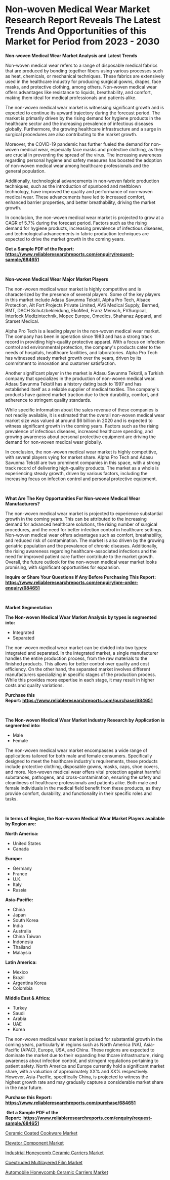<p><h1>Non-woven Medical Wear Market Research Report Reveals The Latest Trends And Opportunities of this Market for Period from 2023 - 2030</h1></p><p><strong>Non-woven Medical Wear Market Analysis and Latest Trends</strong></p>
<p><p>Non-woven medical wear refers to a range of disposable medical fabrics that are produced by bonding together fibers using various processes such as heat, chemicals, or mechanical techniques. These fabrics are extensively used in the healthcare industry for producing surgical gowns, drapes, face masks, and protective clothing, among others. Non-woven medical wear offers advantages like resistance to liquids, breathability, and comfort, making them ideal for medical professionals and patients alike.</p><p>The non-woven medical wear market is witnessing significant growth and is expected to continue its upward trajectory during the forecast period. The market is primarily driven by the rising demand for hygiene products in the healthcare sector and the increasing prevalence of infectious diseases globally. Furthermore, the growing healthcare infrastructure and a surge in surgical procedures are also contributing to the market growth.</p><p>Moreover, the COVID-19 pandemic has further fueled the demand for non-woven medical wear, especially face masks and protective clothing, as they are crucial in preventing the spread of the virus. The increasing awareness regarding personal hygiene and safety measures has boosted the adoption of non-woven medical wear among healthcare professionals and the general population.</p><p>Additionally, technological advancements in non-woven fabric production techniques, such as the introduction of spunbond and meltblown technology, have improved the quality and performance of non-woven medical wear. These advancements have led to increased comfort, enhanced barrier properties, and better breathability, driving the market growth.</p><p>In conclusion, the non-woven medical wear market is projected to grow at a CAGR of 5.7% during the forecast period. Factors such as the rising demand for hygiene products, increasing prevalence of infectious diseases, and technological advancements in fabric production techniques are expected to drive the market growth in the coming years.</p></p>
<p><strong>Get a Sample PDF of the Report:&nbsp; <a href="https://www.reliableresearchreports.com/enquiry/request-sample/684651">https://www.reliableresearchreports.com/enquiry/request-sample/684651</a></strong></p>
<p>&nbsp;</p>
<p><strong>Non-woven Medical Wear Major Market Players</strong></p>
<p><p>The non-woven medical wear market is highly competitive and is characterized by the presence of several players. Some of the key players in this market include Adasu Savunma Tekstil, Alpha Pro Tech, Alsace Protection, Alt Fort Projects Private Limited, AVS Medical Supply, Bermed, BMT, DACH Schutzbekleidung, EkoMed, Franz Mensch, FVSurgical, Interlock Medizintechnik, Mopec Europe, Omedics, Shahanaz Apparel, and Starset Medical.</p><p>Alpha Pro Tech is a leading player in the non-woven medical wear market. The company has been in operation since 1983 and has a strong track record in providing high-quality protective apparel. With a focus on infection control and environmental protection, the company's products cater to the needs of hospitals, healthcare facilities, and laboratories. Alpha Pro Tech has witnessed steady market growth over the years, driven by its commitment to innovation and customer satisfaction.</p><p>Another significant player in the market is Adasu Savunma Tekstil, a Turkish company that specializes in the production of non-woven medical wear. Adasu Savunma Tekstil has a history dating back to 1997 and has established itself as a reliable supplier of medical textiles. The company's products have gained market traction due to their durability, comfort, and adherence to stringent quality standards.</p><p>While specific information about the sales revenue of these companies is not readily available, it is estimated that the overall non-woven medical wear market size was valued at around $6 billion in 2020 and is expected to witness significant growth in the coming years. Factors such as the rising prevalence of infectious diseases, increased healthcare spending, and growing awareness about personal protective equipment are driving the demand for non-woven medical wear globally.</p><p>In conclusion, the non-woven medical wear market is highly competitive, with several players vying for market share. Alpha Pro Tech and Adasu Savunma Tekstil are two prominent companies in this space, with a strong track record of delivering high-quality products. The market as a whole is experiencing steady growth, driven by various factors, including the increasing focus on infection control and personal protective equipment.</p></p>
<p>&nbsp;</p>
<p><strong>What Are The Key Opportunities For Non-woven Medical Wear Manufacturers?</strong></p>
<p><p>The non-woven medical wear market is projected to experience substantial growth in the coming years. This can be attributed to the increasing demand for advanced healthcare solutions, the rising number of surgical procedures, and the need for better infection control in healthcare settings. Non-woven medical wear offers advantages such as comfort, breathability, and reduced risk of contamination. The market is also driven by the growing geriatric population and the prevalence of chronic diseases. Additionally, the rising awareness regarding healthcare-associated infections and the need for improved patient care further contribute to the market growth. Overall, the future outlook for the non-woven medical wear market looks promising, with significant opportunities for expansion.</p></p>
<p><strong>Inquire or Share Your Questions If Any Before Purchasing This Report: <a href="https://www.reliableresearchreports.com/enquiry/pre-order-enquiry/684651">https://www.reliableresearchreports.com/enquiry/pre-order-enquiry/684651</a></strong></p>
<p>&nbsp;</p>
<p><strong>Market Segmentation</strong></p>
<p><strong>The Non-woven Medical Wear Market Analysis by types is segmented into:</strong></p>
<p><ul><li>Integrated</li><li>Separated</li></ul></p>
<p><p>The non-woven medical wear market can be divided into two types: integrated and separated. In the integrated market, a single manufacturer handles the entire production process, from the raw materials to the finished products. This allows for better control over quality and cost efficiency. On the other hand, the separated market involves different manufacturers specializing in specific stages of the production process. While this provides more expertise in each stage, it may result in higher costs and quality variations.</p></p>
<p><strong>Purchase this Report:&nbsp;<a href="https://www.reliableresearchreports.com/purchase/684651">https://www.reliableresearchreports.com/purchase/684651</a></strong></p>
<p>&nbsp;</p>
<p><strong>The Non-woven Medical Wear Market Industry Research by Application is segmented into:</strong></p>
<p><ul><li>Male</li><li>Female</li></ul></p>
<p><p>The non-woven medical wear market encompasses a wide range of applications tailored for both male and female consumers. Specifically designed to meet the healthcare industry's requirements, these products include protective clothing, disposable gowns, masks, caps, shoe covers, and more. Non-woven medical wear offers vital protection against harmful substances, pathogens, and cross-contamination, ensuring the safety and cleanliness of healthcare professionals and patients alike. Both male and female individuals in the medical field benefit from these products, as they provide comfort, durability, and functionality in their specific roles and tasks.</p></p>
<p>&nbsp;</p>
<p><strong>In terms of Region, the Non-woven Medical Wear Market Players available by Region are:</strong></p>
<p>
    <p> <strong> North America: </strong>
        <ul>
            <li>United States</li>
            <li>Canada</li>
        </ul>
        </p> 
    <p> <strong> Europe: </strong>
        <ul>
            <li>Germany</li>
            <li>France</li>
            <li>U.K.</li>
            <li>Italy</li>
            <li>Russia</li>
        </ul>
        </p> 
    <p> <strong> Asia-Pacific: </strong>
        <ul>
            <li>China</li>
            <li>Japan</li>
            <li>South Korea</li>
            <li>India</li>
            <li>Australia</li>
            <li>China Taiwan</li>
            <li>Indonesia</li>
            <li>Thailand</li>
            <li>Malaysia</li>
        </ul>
        </p> 
    <p> <strong> Latin America: </strong>
        <ul>
            <li>Mexico</li>
            <li>Brazil</li>
            <li>Argentina Korea</li>
            <li>Colombia</li>
        </ul>
        </p> 
    <p> <strong> Middle East & Africa: </strong>
        <ul>
            <li>Turkey</li>
            <li>Saudi</li>
            <li>Arabia</li>
            <li>UAE</li>
            <li>Korea</li>
        </ul>
    </p>
    </p>
<p><p>The non-woven medical wear market is poised for substantial growth in the coming years, particularly in regions such as North America (NA), Asia-Pacific (APAC), Europe, USA, and China. These regions are expected to dominate the market due to their expanding healthcare infrastructure, rising awareness about infection control, and stringent regulations pertaining to patient safety. North America and Europe currently hold a significant market share, with a valuation of approximately XX% and XX% respectively. However, Asia-Pacific, specifically China, is projected to witness the highest growth rate and may gradually capture a considerable market share in the near future.</p></p>
<p><strong>Purchase this Report: <a href="https://www.reliableresearchreports.com/purchase/684651">https://www.reliableresearchreports.com/purchase/684651</a></strong></p>
<p>&nbsp;<strong>Get a Sample PDF of the Report:&nbsp;&nbsp;<a href="https://www.reliableresearchreports.com/enquiry/request-sample/684651">https://www.reliableresearchreports.com/enquiry/request-sample/684651</a></strong></p>
<p><strong></strong></p>
<p><p><a href="https://github.com/Paul14Anderson63/Market-Research-Report-List-1/blob/main/ceramic-coated-cookware-market.md">Ceramic Coated Cookware Market</a></p><p><a href="https://github.com/dringals/Market-Research-Report-List-1/blob/main/elevator-component-market.md">Elevator Component Market</a></p><p><a href="https://medium.com/@ardithlynch1906/industrial-honeycomb-ceramic-carriers-market-report-reveals-the-latest-trends-and-growth-f95a9e4cc696">Industrial Honeycomb Ceramic Carriers Market</a></p><p><a href="https://medium.com/@sylvanfahey/coextruded-multilayered-film-market-analysis-its-cagr-market-segmentation-and-global-industry-24432bc7aab1">Coextruded Multilayered Film Market</a></p><p><a href="https://medium.com/@clayreinger/automobile-honeycomb-ceramic-carriers-market-outlook-industry-overview-and-forecast-2023-to-2030-f1047f365ac7">Automobile Honeycomb Ceramic Carriers Market</a></p></p>